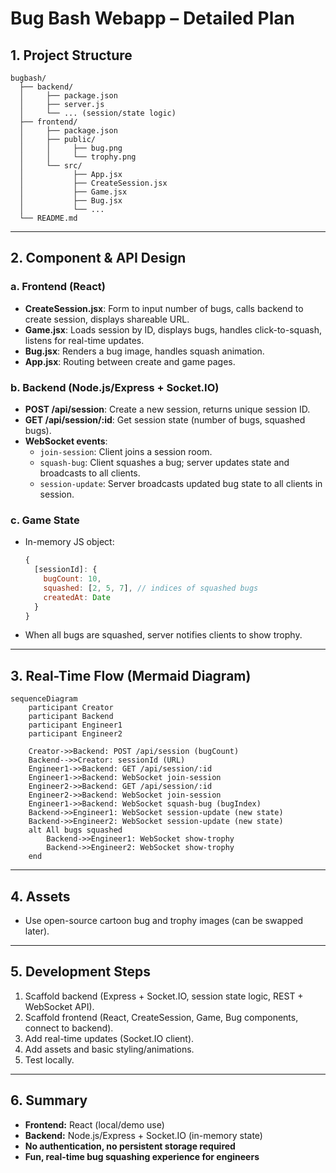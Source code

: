 # Bug Bash Webapp – Detailed Plan

## 1. Project Structure

```
bugbash/
  ├── backend/
  │     ├── package.json
  │     ├── server.js
  │     └── ... (session/state logic)
  ├── frontend/
  │     ├── package.json
  │     ├── public/
  │     │     ├── bug.png
  │     │     └── trophy.png
  │     └── src/
  │           ├── App.jsx
  │           ├── CreateSession.jsx
  │           ├── Game.jsx
  │           ├── Bug.jsx
  │           └── ...
  └── README.md
```

---

## 2. Component & API Design

### a. Frontend (React)
- **CreateSession.jsx**: Form to input number of bugs, calls backend to create session, displays shareable URL.
- **Game.jsx**: Loads session by ID, displays bugs, handles click-to-squash, listens for real-time updates.
- **Bug.jsx**: Renders a bug image, handles squash animation.
- **App.jsx**: Routing between create and game pages.

### b. Backend (Node.js/Express + Socket.IO)
- **POST /api/session**: Create a new session, returns unique session ID.
- **GET /api/session/:id**: Get session state (number of bugs, squashed bugs).
- **WebSocket events**:
    - `join-session`: Client joins a session room.
    - `squash-bug`: Client squashes a bug; server updates state and broadcasts to all clients.
    - `session-update`: Server broadcasts updated bug state to all clients in session.

### c. Game State
- In-memory JS object:
    ```js
    {
      [sessionId]: {
        bugCount: 10,
        squashed: [2, 5, 7], // indices of squashed bugs
        createdAt: Date
      }
    }
    ```
- When all bugs are squashed, server notifies clients to show trophy.

---

## 3. Real-Time Flow (Mermaid Diagram)

```mermaid
sequenceDiagram
    participant Creator
    participant Backend
    participant Engineer1
    participant Engineer2

    Creator->>Backend: POST /api/session (bugCount)
    Backend-->>Creator: sessionId (URL)
    Engineer1->>Backend: GET /api/session/:id
    Engineer1->>Backend: WebSocket join-session
    Engineer2->>Backend: GET /api/session/:id
    Engineer2->>Backend: WebSocket join-session
    Engineer1->>Backend: WebSocket squash-bug (bugIndex)
    Backend->>Engineer1: WebSocket session-update (new state)
    Backend->>Engineer2: WebSocket session-update (new state)
    alt All bugs squashed
        Backend->>Engineer1: WebSocket show-trophy
        Backend->>Engineer2: WebSocket show-trophy
    end
```

---

## 4. Assets

- Use open-source cartoon bug and trophy images (can be swapped later).

---

## 5. Development Steps

1. Scaffold backend (Express + Socket.IO, session state logic, REST + WebSocket API).
2. Scaffold frontend (React, CreateSession, Game, Bug components, connect to backend).
3. Add real-time updates (Socket.IO client).
4. Add assets and basic styling/animations.
5. Test locally.

---

## 6. Summary

- **Frontend:** React (local/demo use)
- **Backend:** Node.js/Express + Socket.IO (in-memory state)
- **No authentication, no persistent storage required**
- **Fun, real-time bug squashing experience for engineers**